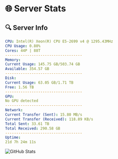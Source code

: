 # 🌐 Server Stats
## 🔍 Server Info
```yaml
CPU: Intel(R) Xeon(R) CPU E5-2699 v4 @ 1295.43MHz
CPU Usage: 0.80%
Cores: 44P | 88T
-----------------------------------
Memory:
Current Usage: 145.75 GB/503.74 GB
Available: 354.57 GB
-----------------------------------
Disk:
Current Usage: 63.05 GB/1.71 TB
Free: 1.56 TB
-----------------------------------
GPU:
No GPU detected
-----------------------------------
Network:
Current Transfer (Sent): 15.80 MB/s
Current Transfer (Received): 118.89 KB/s
Total Sent: 33.61 TB
Total Received: 290.58 GB
-----------------------------------
Uptime:
21d 7h 24m 11s
```
![GitHub Stats](https://img.shields.io/badge/Updated-2025-03-29_04:47:00-blue)